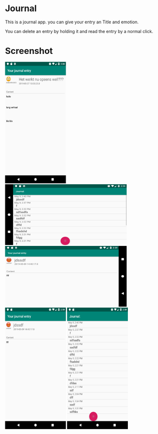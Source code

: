 # Journal

This is a journal app.
you can give your entry an Title and emotion.

You can delete an entry by holding it and read the entry by a normal click.

# Screenshot
<img src="https://github.com/stuiv/Journal/blob/master/images/1.png" data-canonical-src="" width="200" height="400" />

<img src="https://github.com/stuiv/Journal/blob/master/images/2.png" data-canonical-src="" width="400" height="200" />

<img src="https://github.com/stuiv/Journal/blob/master/images/3.png" data-canonical-src="" width="400" height="200" />

<img src="https://github.com/stuiv/Journal/blob/master/images/4.png" data-canonical-src="" width="200" height="400" />

<img src="https://github.com/stuiv/Journal/blob/master/images/5.png" data-canonical-src="" width="200" height="400" />
